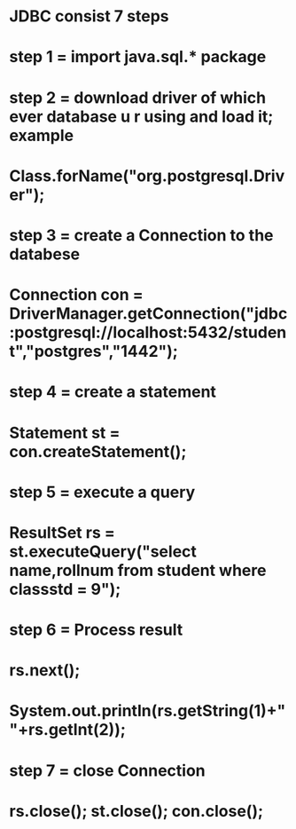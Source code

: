 # JDBC consist 7 steps <br>

# step 1 = import java.sql.* package <br>

# step 2 = download driver of which ever database u r using and load it; example <br>
# Class.forName("org.postgresql.Driver");

# step 3 = create a Connection to the databese <br>
# Connection con = DriverManager.getConnection("jdbc:postgresql://localhost:5432/student","postgres","1442");

# step 4 = create a statement
# Statement st = con.createStatement();

# step 5 = execute a query
# ResultSet rs = st.executeQuery("select name,rollnum from student where classstd = 9");

# step 6 = Process result
# rs.next();
# System.out.println(rs.getString(1)+" "+rs.getInt(2));

# step 7 = close Connection
# rs.close(); st.close(); con.close();


